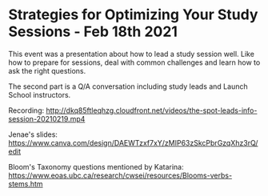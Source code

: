 # Strategies for Optimizing Your Study Sessions - Feb 18th 2021

This event was a presentation about how to lead a study session well. Like how to prepare for sessions, deal with common challenges and learn how to ask the right questions.

The second part is a Q/A conversation including study leads and Launch School instructors.

Recording: http://dkq85ftleqhzg.cloudfront.net/videos/the-spot-leads-info-session-20210219.mp4

Jenae's slides: https://www.canva.com/design/DAEWTzxf7xY/zMIP63zSkcPbrGzqXhz3rQ/edit

Bloom's Taxonomy questions mentioned by Katarina: https://www.eoas.ubc.ca/research/cwsei/resources/Blooms-verbs-stems.htm
